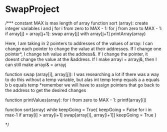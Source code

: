 # SwapProject

/***
constant MAX is max length of array
function sort (array):
    create integer variables i and j
    for i from zero to MAX - 1:
        for j from zero to MAX - 1:
            if array[j] > array[j+1]:
                swap array[j] with array[j+1]
                printArray(array)



Here, I am taking in 2 pointers to addresses of the values of array:
    I can change each pointer to change the value at their addresses. If I change one pointer*, I change teh value at the address&.
    If I change the pointer, it doesnt change the value at the &address. If I make arrayi = arrayj&, then I can still make arrayi& = arrayj


function swap (array[i], array[j]):
I was researching a lot if there was a way to do this without a temp variable, but alas
int temp
temp equals a 
a equals b
b equals temp *remember we will have to assign pointers that go back to the address to get the desired changes



function printValues(array):
    for i from zero to MAX - 1: 
        printf(array[i])







function sort(array)
while keepGoing = True{
    keepGoing = False
    for i in max-1
        if array[i] > array[i+1]
            swap[array[i], array[i+1]]
            keepGoing = True
}


*/
